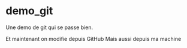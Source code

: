 # demo_git
Une demo de git qui se passe bien.

Et maintenant on modifie depuis GitHub
Mais aussi depuis ma machine
